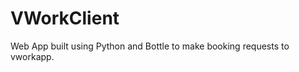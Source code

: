 VWorkClient
===========
Web App built using Python and Bottle to make booking requests to vworkapp.

